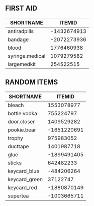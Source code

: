 ## FIRST AID
| SHORTNAME | ITEMID |
| --- | --- |
| antiradpills | -1432674913 |
| bandage | -2072273936 |
| blood | 1776460938 |
| syringe.medical | 1079279582 |
| largemedkit | 254522515 |

## RANDOM ITEMS
| SHORTNAME | ITEMID |
| --- | --- |
| bleach | 1553078977 |
| bottle.vodka | 755224797 |
| door.closer | 1409529282 |
| pookie.bear | -1651220691 |
| trophy | 975983052 |
| ducttape | 1401987718 |
| glue | -1899491405 |
| sticks | 642482233 |
| keycard_blue | -484206264 |
| keycard_green | 37122747 |
| keycard_red | -1880870149 |
| supertea | -1003665711 |

